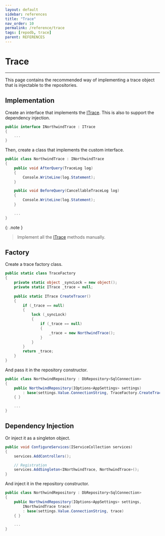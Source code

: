 ```yaml
---
layout: default
sidebar: references
title: "Trace"
nav_order: 10
permalink: /reference/trace
tags: [repodb, trace]
parent: REFERENCES
---
```


# Trace

---

This page contains the recommended way of implementing a trace object that is injectable to the repositories.

## Implementation

Create an interface that implements the [ITrace](/interface/itrace). This is also to support the dependency injection.

```csharp
public interface INorthwindTrace : ITrace
{
    ...
}
```

Then, create a class that implements the custom interface.

```csharp
public class NorthwindTrace : INorthwindTrace
{
    public void AfterQuery(TraceLog log)
    {
        Console.WriteLine(log.Statement);
    }

    public void BeforeQuery(CancellableTraceLog log)
    {
        Console.WriteLine(log.Statement);
    }

    ...
}
```

{: .note }
> Implement all the [ITrace](/interface/itrace) methods manually.

## Factory

Create a trace factory class.

```csharp
public static class TraceFactory
{
    private static object _syncLock = new object();
    private static ITrace _trace = null;
    
    public static ITrace CreateTracer()
    {
        if (_trace == null)
        {
            lock (_syncLock)
            {
                if (_trace == null)
                {
                    _trace = new NorthwindTrace();
                }
            }
        }
        return _trace;
    }
}
```

And pass it in the repository constructor.

```csharp
public class NorthwindRepository : DbRepository<SqlConnection>
{
    public NorthwindRepository(IOptions<AppSettings> settings)
        : base(settings.Value.ConnectionString, TraceFactory.CreateTracer())
    { }

    ...
}
```

## Dependency Injection

Or inject it as a singleton object.

```csharp
public void ConfigureServices(IServiceCollection services)
{
    services.AddControllers();

    // Registration
    services.AddSingleton<INorthwindTrace, NorthwindTrace>();
}
```

And inject it in the repository constructor.

```csharp
public class NorthwindRepository : DbRepository<SqlConnection>
{
    public NorthwindRepository(IOptions<AppSettings> settings,
        INorthwindTrace trace)
        : base(settings.Value.ConnectionString, trace)
    { }

    ...
}
```